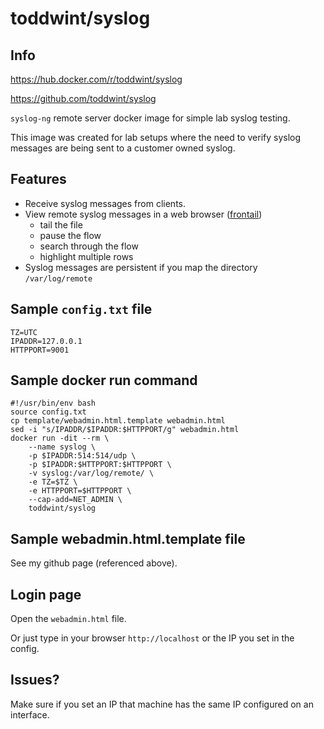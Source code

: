 # toddwint/syslog

## Info

<https://hub.docker.com/r/toddwint/syslog>

<https://github.com/toddwint/syslog>

`syslog-ng` remote server docker image for simple lab syslog testing.

This image was created for lab setups where the need to verify syslog messages are being sent to a customer owned syslog.

## Features

- Receive syslog messages from clients.
- View remote syslog messages in a web browser ([frontail](https://github.com/mthenw/frontail))
    - tail the file
    - pause the flow
    - search through the flow
    - highlight multiple rows
- Syslog messages are persistent if you map the directory `/var/log/remote`

## Sample `config.txt` file

```
TZ=UTC
IPADDR=127.0.0.1
HTTPPORT=9001
```

## Sample docker run command

```
#!/usr/bin/env bash
source config.txt
cp template/webadmin.html.template webadmin.html
sed -i "s/IPADDR/$IPADDR:$HTTPPORT/g" webadmin.html
docker run -dit --rm \
    --name syslog \
    -p $IPADDR:514:514/udp \
    -p $IPADDR:$HTTPPORT:$HTTPPORT \
    -v syslog:/var/log/remote/ \
    -e TZ=$TZ \
    -e HTTPPORT=$HTTPPORT \
    --cap-add=NET_ADMIN \
    toddwint/syslog
```

## Sample webadmin.html.template file

See my github page (referenced above).


## Login page

Open the `webadmin.html` file.

Or just type in your browser `http://localhost` or the IP you set in the config.  

## Issues?

Make sure if you set an IP that machine has the same IP configured on an interface.

